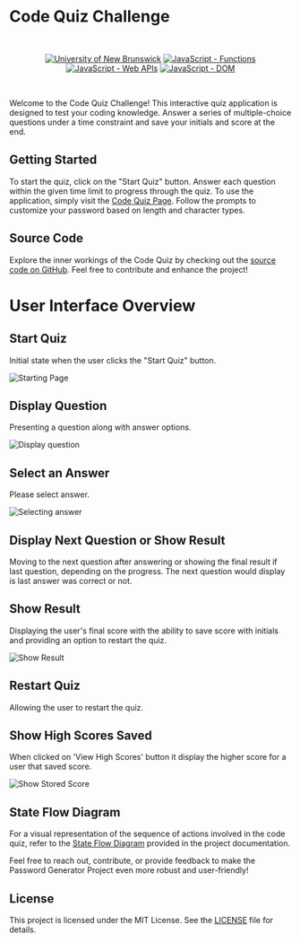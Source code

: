 
# Code Quiz Challenge

<br/>
<p align="center">
    <a href="https://unb.ca/cel/bootcamps/coding.html">
        <img alt="University of New Brunswick" src="https://img.shields.io/static/v1.svg?label=bootcamp&message=UNB&color=red" /></a>
    <a href="https://developer.mozilla.org/en-US/docs/Web/JavaScript/Guide/Functions" >
        <img alt="JavaScript - Functions" src="https://img.shields.io/static/v1.svg?label=JavaScripts&message=functions&color=blue" /></a>
    <a href="https://developer.mozilla.org/en-US/docs/Learn/JavaScript/Client-side_web_APIs/Introduction" >
        <img alt="JavaScript - Web APIs" src="https://img.shields.io/static/v1.svg?label=JavaScripts&message=Web APIs&color=green" /></a>
    <a href="https://developer.mozilla.org/en-US/docs/Web/API/Document_Object_Model/Traversing_an_HTML_table_with_JavaScript_and_DOM_Interfaces" >
        <img alt="JavaScript - DOM" src="https://img.shields.io/static/v1.svg?label=JavaScript&message=DOM&color=violet" /></a>
</p>
<br/>

Welcome to the Code Quiz Challenge! This interactive quiz application is designed to test your coding knowledge. Answer a series of multiple-choice questions under a time constraint and save your initials and score at the end.

## Getting Started
To start the quiz, click on the "Start Quiz" button. Answer each question within the given time limit to progress through the quiz.
To use the application, simply visit the [Code Quiz Page][code-quiz-app]. Follow the prompts to customize your password based on length and character types.

## Source Code
Explore the inner workings of the Code Quiz by checking out the [source code on GitHub][quiz-code]. Feel free to contribute and enhance the project!

# User Interface Overview

## Start Quiz

Initial state when the user clicks the "Start Quiz" button.

![Starting Page](https://github.com/naturuplift/code-quiz/assets/23546356/e4e83bdf-95e5-46e0-9b1c-ce561f584b0c)


## Display Question 

Presenting a question along with answer options.

![Display question](https://github.com/naturuplift/code-quiz/assets/23546356/2c0a6b05-ae93-49da-9154-ccf5e49a0a4a)

## Select an Answer

Please select answer.

![Selecting answer](https://github.com/naturuplift/code-quiz/assets/23546356/428099e1-31f3-4f93-84d7-ec1151c610ec)


## Display Next Question or Show Result

Moving to the next question after answering or showing the final result if last question, depending on the progress.
The next question would display is last answer was correct or not.

## Show Result 

Displaying the user's final score with the ability to save score with initials and providing an option to restart the quiz.

![Show Result](https://github.com/naturuplift/code-quiz/assets/23546356/8bcd51cf-ddc5-4421-92b8-075c02d9fdc4)

## Restart Quiz

Allowing the user to restart the quiz.

## Show High Scores Saved

When clicked on 'View High Scores' button it display the higher score for a user that saved score.

![Show Stored Score](https://github.com/naturuplift/code-quiz/assets/23546356/2ba8a194-e344-490e-b11a-3e664f6a5516)


## State Flow Diagram
For a visual representation of the sequence of actions involved in the code quiz, refer to the [State Flow Diagram][state-flow] provided in the project documentation.

Feel free to reach out, contribute, or provide feedback to make the Password Generator Project even more robust and user-friendly!

## License

This project is licensed under the MIT License. See the [LICENSE][MIT] file for details.

[code-quiz-app]: <https://naturuplift.github.io/CodeQuiz/>
[quiz-code]: <https://github.com/naturuplift/code-quiz/blob/main/Assets/scripts/script.js>
[state-flow]: <https://github.com/naturuplift/code-quiz/blob/main/Assets/img/Code%20Quiz%20State%20Diagram%20v3.png>
[MIT]: <https://github.com/naturuplift/code-quiz/blob/main/LICENSE>
